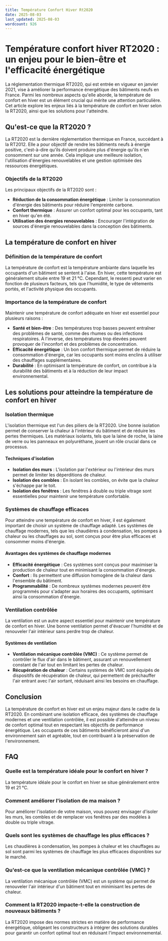 ```yaml
---
title: Température Confort Hiver Rt2020
date: 2025-08-03
last_updated: 2025-08-03
wordcount: 926
---
```


# Température confort hiver RT2020 : un enjeu pour le bien-être et l'efficacité énergétique

La réglementation thermique RT2020, qui est entrée en vigueur en janvier 2021, vise à améliorer la performance énergétique des bâtiments neufs en France. Parmi les nombreux aspects qu'elle aborde, la température de confort en hiver est un élément crucial qui mérite une attention particulière. Cet article explore les enjeux liés à la température de confort en hiver selon la RT2020, ainsi que les solutions pour l'atteindre.

## Qu'est-ce que la RT2020 ?

La RT2020 est la dernière réglementation thermique en France, succédant à la RT2012. Elle a pour objectif de rendre les bâtiments neufs à énergie positive, c'est-à-dire qu'ils doivent produire plus d'énergie qu'ils n'en consomment sur une année. Cela implique une meilleure isolation, l'utilisation d'énergies renouvelables et une gestion optimisée des ressources énergétiques.

### Objectifs de la RT2020

Les principaux objectifs de la RT2020 sont :

- **Réduction de la consommation énergétique** : Limiter la consommation d'énergie des bâtiments pour réduire l'empreinte carbone.
- **Confort thermique** : Assurer un confort optimal pour les occupants, tant en hiver qu'en été.
- **Utilisation des énergies renouvelables** : Encourager l'intégration de sources d'énergie renouvelables dans la conception des bâtiments.

## La température de confort en hiver

### Définition de la température de confort

La température de confort est la température ambiante dans laquelle les occupants d'un bâtiment se sentent à l'aise. En hiver, cette température est généralement située entre 19 et 21 °C. Cependant, le ressenti peut varier en fonction de plusieurs facteurs, tels que l'humidité, le type de vêtements portés, et l'activité physique des occupants.

### Importance de la température de confort

Maintenir une température de confort adéquate en hiver est essentiel pour plusieurs raisons :

- **Santé et bien-être** : Des températures trop basses peuvent entraîner des problèmes de santé, comme des rhumes ou des infections respiratoires. À l'inverse, des températures trop élevées peuvent provoquer de l'inconfort et des problèmes de concentration.
- **Efficacité énergétique** : Un bon confort thermique permet de réduire la consommation d'énergie, car les occupants sont moins enclins à utiliser des chauffages supplémentaires.
- **Durabilité** : En optimisant la température de confort, on contribue à la durabilité des bâtiments et à la réduction de leur impact environnemental.

## Les solutions pour atteindre la température de confort en hiver

### Isolation thermique

L'isolation thermique est l'un des piliers de la RT2020. Une bonne isolation permet de conserver la chaleur à l'intérieur du bâtiment et de réduire les pertes thermiques. Les matériaux isolants, tels que la laine de roche, la laine de verre ou les panneaux en polyuréthane, jouent un rôle crucial dans ce processus.

#### Techniques d'isolation

- **Isolation des murs** : L'isolation par l'extérieur ou l'intérieur des murs permet de limiter les déperditions de chaleur.
- **Isolation des combles** : En isolant les combles, on évite que la chaleur s'échappe par le toit.
- **Isolation des fenêtres** : Les fenêtres à double ou triple vitrage sont essentielles pour maintenir une température confortable.

### Systèmes de chauffage efficaces

Pour atteindre une température de confort en hiver, il est également important de choisir un système de chauffage adapté. Les systèmes de chauffage modernes, tels que les chaudières à condensation, les pompes à chaleur ou les chauffages au sol, sont conçus pour être plus efficaces et consommer moins d'énergie.

#### Avantages des systèmes de chauffage modernes

- **Efficacité énergétique** : Ces systèmes sont conçus pour maximiser la production de chaleur tout en minimisant la consommation d'énergie.
- **Confort** : Ils permettent une diffusion homogène de la chaleur dans l'ensemble du bâtiment.
- **Programmabilité** : De nombreux systèmes modernes peuvent être programmés pour s'adapter aux horaires des occupants, optimisant ainsi la consommation d'énergie.

### Ventilation contrôlée

La ventilation est un autre aspect essentiel pour maintenir une température de confort en hiver. Une bonne ventilation permet d'évacuer l'humidité et de renouveler l'air intérieur sans perdre trop de chaleur.

#### Systèmes de ventilation

- **Ventilation mécanique contrôlée (VMC)** : Ce système permet de contrôler le flux d'air dans le bâtiment, assurant un renouvellement constant de l'air tout en limitant les pertes de chaleur.
- **Récupération de chaleur** : Certains systèmes de VMC sont équipés de dispositifs de récupération de chaleur, qui permettent de préchauffer l'air entrant avec l'air sortant, réduisant ainsi les besoins en chauffage.

## Conclusion

La température de confort en hiver est un enjeu majeur dans le cadre de la RT2020. En combinant une isolation efficace, des systèmes de chauffage modernes et une ventilation contrôlée, il est possible d'atteindre un niveau de confort optimal tout en respectant les objectifs de performance énergétique. Les occupants de ces bâtiments bénéficieront ainsi d'un environnement sain et agréable, tout en contribuant à la préservation de l'environnement.

## FAQ

### Quelle est la température idéale pour le confort en hiver ?

La température idéale pour le confort en hiver se situe généralement entre 19 et 21 °C.

### Comment améliorer l'isolation de ma maison ?

Pour améliorer l'isolation de votre maison, vous pouvez envisager d'isoler les murs, les combles et de remplacer vos fenêtres par des modèles à double ou triple vitrage.

### Quels sont les systèmes de chauffage les plus efficaces ?

Les chaudières à condensation, les pompes à chaleur et les chauffages au sol sont parmi les systèmes de chauffage les plus efficaces disponibles sur le marché.

### Qu'est-ce que la ventilation mécanique contrôlée (VMC) ?

La ventilation mécanique contrôlée (VMC) est un système qui permet de renouveler l'air intérieur d'un bâtiment tout en minimisant les pertes de chaleur.

### Comment la RT2020 impacte-t-elle la construction de nouveaux bâtiments ?

La RT2020 impose des normes strictes en matière de performance énergétique, obligeant les constructeurs à intégrer des solutions durables pour garantir un confort optimal tout en réduisant l'impact environnemental.